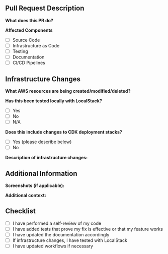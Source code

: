 ## Pull Request Description

**What does this PR do?**
<!-- Please provide a brief description of the changes in this PR -->

**Affected Components**
- [ ] Source Code
- [ ] Infrastructure as Code
- [ ] Testing
- [ ] Documentation
- [ ] CI/CD Pipelines

## Infrastructure Changes
<!-- If this PR includes infrastructure changes, please complete this section -->

**What AWS resources are being created/modified/deleted?**

**Has this been tested locally with LocalStack?**
- [ ] Yes
- [ ] No
- [ ] N/A

**Does this include changes to CDK deployment stacks?**
- [ ] Yes (please describe below)
- [ ] No

**Description of infrastructure changes:**

## Additional Information

**Screenshots (if applicable):**

**Additional context:**

## Checklist
- [ ] I have performed a self-review of my code
- [ ] I have added tests that prove my fix is effective or that my feature works
- [ ] I have updated the documentation accordingly
- [ ] If infrastructure changes, I have tested with LocalStack
- [ ] I have updated workflows if necessary
